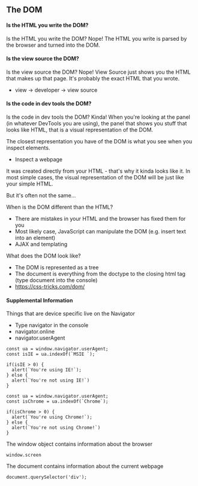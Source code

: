 ## The DOM

#### Is the HTML you write the DOM?

Is the HTML you write the DOM? Nope! The HTML you write is parsed by the browser and turned into the DOM.

#### Is the view source the DOM?

Is the view source the DOM? Nope! View Source just shows you the HTML that makes up that page. It's probably the exact HTML that you wrote.

* view -> developer -> view source

#### Is the code in dev tools the DOM?

Is the code in dev tools the DOM? Kinda! When you're looking at the panel (in whatever DevTools you are using), the panel that shows you stuff that looks like HTML, that is a visual representation of the DOM.

The closest representation you have of the DOM is what you see when you inspect elements.

* Inspect a webpage

It was created directly from your HTML - that's why it kinda looks like it. In most simple cases, the visual representation of the DOM will be just like your simple HTML.

But it's often not the same...

When is the DOM different than the HTML?

* There are mistakes in your HTML and the browser has fixed them for you
* Most likely case, JavaScript can manipulate the DOM (e.g. insert text into an element)
* AJAX and templating

What does the DOM look like?

* The DOM is represented as a tree
* The document is everything from the doctype to the closing html tag (type document into the console)
* https://css-tricks.com/dom/

#### Supplemental Information

Things that are device specific live on the Navigator

* Type navigator in the console
* navigator.online
* navigator.userAgent
```
const ua = window.navigator.userAgent;
const isIE = ua.indexOf(`MSIE `);

if(isIE > 0) {
  alert(`You're using IE!`);
} else {
  alert(`You're not using IE!`)
}
```
```
const ua = window.navigator.userAgent;
const isChrome = ua.indexOf(`Chrome`);

if(isChrome > 0) {
  alert(`You're using Chrome!`);
} else {
  alert(`You're not using Chrome!`)
}
```
The window object contains information about the browser
```
window.screen
```
The document contains information about the current webpage
```
document.querySelector('div');
```
